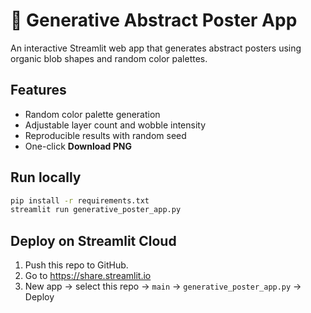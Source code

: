 # 🎨 Generative Abstract Poster App

An interactive Streamlit web app that generates abstract posters using organic blob shapes and random color palettes.

## Features
- Random color palette generation
- Adjustable layer count and wobble intensity
- Reproducible results with random seed
- One-click **Download PNG**

## Run locally
```bash
pip install -r requirements.txt
streamlit run generative_poster_app.py
```

## Deploy on Streamlit Cloud
1. Push this repo to GitHub.
2. Go to https://share.streamlit.io
3. New app → select this repo → `main` → `generative_poster_app.py` → Deploy
